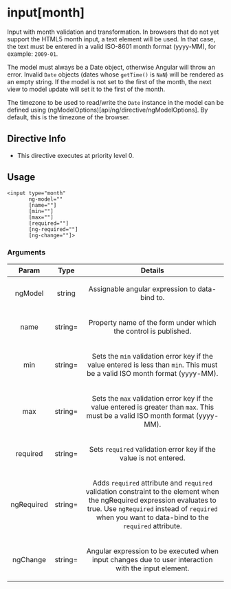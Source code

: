 



# input[month]








Input with month validation and transformation. In browsers that do not yet support
the HTML5 month input, a text element will be used. In that case, the text must be entered in a valid ISO-8601
month format (yyyy-MM), for example: `2009-01`.

The model must always be a Date object, otherwise Angular will throw an error.
Invalid `Date` objects (dates whose `getTime()` is `NaN`) will be rendered as an empty string.
If the model is not set to the first of the month, the next view to model update will set it
to the first of the month.

The timezone to be used to read/write the `Date` instance in the model can be defined using
(ngModelOptions)[api/ng/directive/ngModelOptions]. By default, this is the timezone of the browser.








## Directive Info


* This directive executes at priority level 0.


## Usage
```
<input type="month"
       ng-model=""
       [name=""]
       [min=""]
       [max=""]
       [required=""]
       [ng-required=""]
       [ng-change=""]>
```


### Arguments

| Param | Type | Details |
| :--: | :--: | :--: |
| ngModel | string | <p>Assignable angular expression to data-bind to.</p>  |
| name | string= | <p>Property name of the form under which the control is published.</p>  |
| min | string= | <p>Sets the <code>min</code> validation error key if the value entered is less than <code>min</code>. This must be a valid ISO month format (yyyy-MM).</p>  |
| max | string= | <p>Sets the <code>max</code> validation error key if the value entered is greater than <code>max</code>. This must be a valid ISO month format (yyyy-MM).</p>  |
| required | string= | <p>Sets <code>required</code> validation error key if the value is not entered.</p>  |
| ngRequired | string= | <p>Adds <code>required</code> attribute and <code>required</code> validation constraint to the element when the ngRequired expression evaluates to true. Use <code>ngRequired</code> instead of <code>required</code> when you want to data-bind to the <code>required</code> attribute.</p>  |
| ngChange | string= | <p>Angular expression to be executed when input changes due to user interaction with the input element.</p>  |




